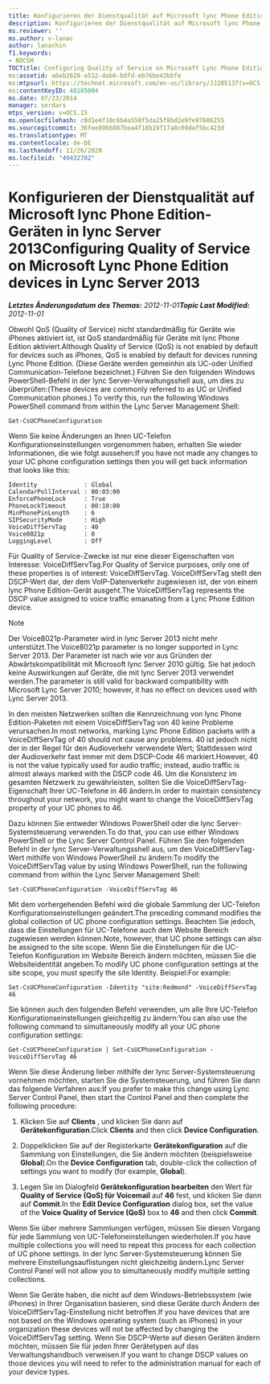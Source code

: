 ```yaml
---
title: Konfigurieren der Dienstqualität auf Microsoft lync Phone Edition-Geräten
description: Konfigurieren der Dienstqualität auf Microsoft lync Phone Edition-Geräten.
ms.reviewer: ''
ms.author: v-lanac
author: lanachin
f1.keywords:
- NOCSH
TOCTitle: Configuring Quality of Service on Microsoft Lync Phone Edition devices
ms:assetid: a6eb2620-a512-4ab6-bdfd-eb76be43bbfe
ms:mtpsurl: https://technet.microsoft.com/en-us/library/JJ205137(v=OCS.15)
ms:contentKeyID: 48185004
ms.date: 07/23/2014
manager: serdars
mtps_version: v=OCS.15
ms.openlocfilehash: c0d1e4f10c6b4a550f5da25f8bd2e9fe97606255
ms.sourcegitcommit: 36fee89bb887bea4f18b19f17a8c69daf5bc423d
ms.translationtype: MT
ms.contentlocale: de-DE
ms.lasthandoff: 11/26/2020
ms.locfileid: "49432702"
---
```

# <a name="configuring-quality-of-service-on-microsoft-lync-phone-edition-devices-in-lync-server-2013"></a><span data-ttu-id="63df6-103">Konfigurieren der Dienstqualität auf Microsoft lync Phone Edition-Geräten in lync Server 2013</span><span class="sxs-lookup"><span data-stu-id="63df6-103">Configuring Quality of Service on Microsoft Lync Phone Edition devices in Lync Server 2013</span></span>

<div data-xmlns="http://www.w3.org/1999/xhtml">

<div class="topic" data-xmlns="http://www.w3.org/1999/xhtml" data-msxsl="urn:schemas-microsoft-com:xslt" data-cs="https://msdn.microsoft.com/">

<div data-asp="https://msdn2.microsoft.com/asp">



</div>

<div id="mainSection">

<div id="mainBody"><span data-ttu-id="63df6-104">

<span> </span></span><span class="sxs-lookup"><span data-stu-id="63df6-104">

<span> </span></span></span>

<span data-ttu-id="63df6-105">_**Letztes Änderungsdatum des Themas:** 2012-11-01_</span><span class="sxs-lookup"><span data-stu-id="63df6-105">_**Topic Last Modified:** 2012-11-01_</span></span>

<span data-ttu-id="63df6-106">Obwohl QoS (Quality of Service) nicht standardmäßig für Geräte wie iPhones aktiviert ist, ist QoS standardmäßig für Geräte mit lync Phone Edition aktiviert.</span><span class="sxs-lookup"><span data-stu-id="63df6-106">Although Quality of Service (QoS) is not enabled by default for devices such as iPhones, QoS is enabled by default for devices running Lync Phone Edition.</span></span> <span data-ttu-id="63df6-107">(Diese Geräte werden gemeinhin als UC-oder Unified Communication-Telefone bezeichnet.) Führen Sie den folgenden Windows PowerShell-Befehl in der lync Server-Verwaltungsshell aus, um dies zu überprüfen:</span><span class="sxs-lookup"><span data-stu-id="63df6-107">(These devices are commonly referred to as UC or Unified Communication phones.) To verify this, run the following Windows PowerShell command from within the Lync Server Management Shell:</span></span>

    Get-CsUCPhoneConfiguration

<span data-ttu-id="63df6-108">Wenn Sie keine Änderungen an Ihren UC-Telefon Konfigurationseinstellungen vorgenommen haben, erhalten Sie wieder Informationen, die wie folgt aussehen:</span><span class="sxs-lookup"><span data-stu-id="63df6-108">If you have not made any changes to your UC phone configuration settings then you will get back information that looks like this:</span></span>

    Identity             : Global
    CalendarPollInterval : 00:03:00
    EnforcePhoneLock     : True
    PhoneLockTimeout     : 00:10:00
    MinPhonePinLength    : 6
    SIPSecurityMode      : High
    VoiceDiffServTag     : 40
    Voice8021p           : 0
    LoggingLevel         : Off

<span data-ttu-id="63df6-109">Für Quality of Service-Zwecke ist nur eine dieser Eigenschaften von Interesse: VoiceDiffServTag.</span><span class="sxs-lookup"><span data-stu-id="63df6-109">For Quality of Service purposes, only one of these properties is of interest: VoiceDiffServTag.</span></span> <span data-ttu-id="63df6-110">VoiceDiffServTag stellt den DSCP-Wert dar, der dem VoIP-Datenverkehr zugewiesen ist, der von einem lync Phone Edition-Gerät ausgeht.</span><span class="sxs-lookup"><span data-stu-id="63df6-110">The VoiceDiffServTag represents the DSCP value assigned to voice traffic emanating from a Lync Phone Edition device.</span></span>

<div>


> [!NOTE]
> <span data-ttu-id="63df6-111">Der Voice8021p-Parameter wird in lync Server 2013 nicht mehr unterstützt.</span><span class="sxs-lookup"><span data-stu-id="63df6-111">The Voice8021p parameter is no longer supported in Lync Server 2013.</span></span> <span data-ttu-id="63df6-112">Der Parameter ist nach wie vor aus Gründen der Abwärtskompatibilität mit Microsoft lync Server 2010 gültig. Sie hat jedoch keine Auswirkungen auf Geräte, die mit lync Server 2013 verwendet werden.</span><span class="sxs-lookup"><span data-stu-id="63df6-112">The parameter is still valid for backward compatibility with Microsoft Lync Server 2010; however, it has no effect on devices used with Lync Server 2013.</span></span>



</div>

<span data-ttu-id="63df6-113">In den meisten Netzwerken sollten die Kennzeichnung von lync Phone Edition-Paketen mit einem VoiceDiffServTag von 40 keine Probleme verursachen.</span><span class="sxs-lookup"><span data-stu-id="63df6-113">In most networks, marking Lync Phone Edition packets with a VoiceDiffServTag of 40 should not cause any problems.</span></span> <span data-ttu-id="63df6-114">40 ist jedoch nicht der in der Regel für den Audioverkehr verwendete Wert; Stattdessen wird der Audioverkehr fast immer mit dem DSCP-Code 46 markiert.</span><span class="sxs-lookup"><span data-stu-id="63df6-114">However, 40 is not the value typically used for audio traffic; instead, audio traffic is almost always marked with the DSCP code 46.</span></span> <span data-ttu-id="63df6-115">Um die Konsistenz im gesamten Netzwerk zu gewährleisten, sollten Sie die VoiceDiffServTag-Eigenschaft Ihrer UC-Telefone in 46 ändern.</span><span class="sxs-lookup"><span data-stu-id="63df6-115">In order to maintain consistency throughout your network, you might want to change the VoiceDiffServTag property of your UC phones to 46.</span></span>

<span data-ttu-id="63df6-116">Dazu können Sie entweder Windows PowerShell oder die lync Server-Systemsteuerung verwenden.</span><span class="sxs-lookup"><span data-stu-id="63df6-116">To do that, you can use either Windows PowerShell or the Lync Server Control Panel.</span></span> <span data-ttu-id="63df6-117">Führen Sie den folgenden Befehl in der lync Server-Verwaltungsshell aus, um den VoiceDiffServTag-Wert mithilfe von Windows PowerShell zu ändern:</span><span class="sxs-lookup"><span data-stu-id="63df6-117">To modify the VoiceDiffServTag value by using Windows PowerShell, run the following command from within the Lync Server Management Shell:</span></span>

    Set-CsUCPhoneConfiguration -VoiceDiffServTag 46

<span data-ttu-id="63df6-118">Mit dem vorhergehenden Befehl wird die globale Sammlung der UC-Telefon Konfigurationseinstellungen geändert.</span><span class="sxs-lookup"><span data-stu-id="63df6-118">The preceding command modifies the global collection of UC phone configuration settings.</span></span> <span data-ttu-id="63df6-119">Beachten Sie jedoch, dass die Einstellungen für UC-Telefone auch dem Website Bereich zugewiesen werden können.</span><span class="sxs-lookup"><span data-stu-id="63df6-119">Note, however, that UC phone settings can also be assigned to the site scope.</span></span> <span data-ttu-id="63df6-120">Wenn Sie die Einstellungen für die UC-Telefon Konfiguration im Website Bereich ändern möchten, müssen Sie die Websiteidentität angeben.</span><span class="sxs-lookup"><span data-stu-id="63df6-120">To modify UC phone configuration settings at the site scope, you must specify the site Identity.</span></span> <span data-ttu-id="63df6-121">Beispiel:</span><span class="sxs-lookup"><span data-stu-id="63df6-121">For example:</span></span>

    Set-CsUCPhoneConfiguration -Identity "site:Redmond" -VoiceDiffServTag 46

<span data-ttu-id="63df6-122">Sie können auch den folgenden Befehl verwenden, um alle Ihre UC-Telefon Konfigurationseinstellungen gleichzeitig zu ändern:</span><span class="sxs-lookup"><span data-stu-id="63df6-122">You can also use the following command to simultaneously modify all your UC phone configuration settings:</span></span>

    Get-CsUCPhoneConfiguration | Set-CsUCPhoneConfiguration -VoiceDiffServTag 46

<span data-ttu-id="63df6-123">Wenn Sie diese Änderung lieber mithilfe der lync Server-Systemsteuerung vornehmen möchten, starten Sie die Systemsteuerung, und führen Sie dann das folgende Verfahren aus:</span><span class="sxs-lookup"><span data-stu-id="63df6-123">If you prefer to make this change using Lync Server Control Panel, then start the Control Panel and then complete the following procedure:</span></span>

1.  <span data-ttu-id="63df6-124">Klicken Sie auf **Clients** , und klicken Sie dann auf **Gerätekonfiguration**.</span><span class="sxs-lookup"><span data-stu-id="63df6-124">Click **Clients** and then click **Device Configuration**.</span></span>

2.  <span data-ttu-id="63df6-125">Doppelklicken Sie auf der Registerkarte **Gerätekonfiguration** auf die Sammlung von Einstellungen, die Sie ändern möchten (beispielsweise **Global**).</span><span class="sxs-lookup"><span data-stu-id="63df6-125">On the **Device Configuration** tab, double-click the collection of settings you want to modify (for example, **Global**).</span></span>

3.  <span data-ttu-id="63df6-126">Legen Sie im Dialogfeld **Gerätekonfiguration bearbeiten** den Wert für **Quality of Service (QoS) für Voicemail** auf **46** fest, und klicken Sie dann auf **Commit**.</span><span class="sxs-lookup"><span data-stu-id="63df6-126">In the **Edit Device Configuration** dialog box, set the value of the **Voice Quality of Service (QoS)** box to **46** and then click **Commit**.</span></span>

<span data-ttu-id="63df6-127">Wenn Sie über mehrere Sammlungen verfügen, müssen Sie diesen Vorgang für jede Sammlung von UC-Telefoneinstellungen wiederholen.</span><span class="sxs-lookup"><span data-stu-id="63df6-127">If you have multiple collections you will need to repeat this process for each collection of UC phone settings.</span></span> <span data-ttu-id="63df6-128">In der lync Server-Systemsteuerung können Sie mehrere Einstellungsauflistungen nicht gleichzeitig ändern.</span><span class="sxs-lookup"><span data-stu-id="63df6-128">Lync Server Control Panel will not allow you to simultaneously modify multiple setting collections.</span></span>

<span data-ttu-id="63df6-129">Wenn Sie Geräte haben, die nicht auf dem Windows-Betriebssystem (wie iPhones) in Ihrer Organisation basieren, sind diese Geräte durch Ändern der VoiceDiffServTag-Einstellung nicht betroffen.</span><span class="sxs-lookup"><span data-stu-id="63df6-129">If you have devices that are not based on the Windows operating system (such as iPhones) in your organization these devices will not be affected by changing the VoiceDiffServTag setting.</span></span> <span data-ttu-id="63df6-130">Wenn Sie DSCP-Werte auf diesen Geräten ändern möchten, müssen Sie für jeden Ihrer Gerätetypen auf das Verwaltungshandbuch verweisen.</span><span class="sxs-lookup"><span data-stu-id="63df6-130">If you want to change DSCP values on those devices you will need to refer to the administration manual for each of your device types.</span></span>

<span data-ttu-id="63df6-131"></div>

<span> </span>

</div>

</div>

</span><span class="sxs-lookup"><span data-stu-id="63df6-131"></div>

<span> </span>

</div>

</div>

</span></span></div>

